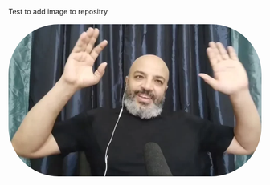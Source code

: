 Test to add image to repositry <br><br>
<img src="من-هو-بهجت-صابر-ويكيبيديا-780x470.png" alt="Description" style="border-radius: 100px;">
